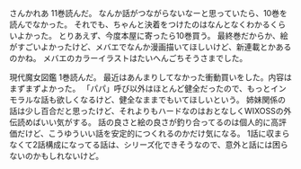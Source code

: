 さんかれあ 11巻読んだ。
なんか話がつながらないなーと思っていたら、10巻を読んでなかった。
それでも、ちゃんと決着をつけたのはなんとなくわかるくらいよかった。
とりあえず、今度本屋に寄ったら10巻買う。
最終巻だからか、絵がすごいよかったけど、メバエでなんか漫画描いてほしいけど、新連載とかあるのかね。
メバエのカラーイラストはたいへんごちそうさまでした。

現代魔女図鑑 1巻読んだ。
最近はあんまりしてなかった衝動買いをした。内容はまずまずよかった。
「パパ」呼び以外はほとんど健全だったので、もっとインモラルな話も欲しくなるけど、健全なままでもいてほしいという。
姉妹関係の話は少し百合だと思ったけど、それよりもハードなのはおとなしくWIXOSSの外伝読めばいい気がする。
話の良さと絵の良さが釣り合ってるのは個人的に高評価だけど、こうゆういい話を安定的につくれるのかだけ気になる。
1話に収まらなくて2話構成になってる話は、シリーズ化できそうなので、意外と話には困らないのかもしれないけど。

